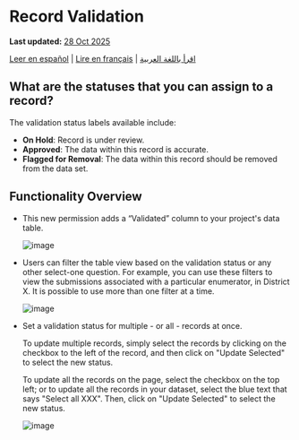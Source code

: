 # Record Validation
**Last updated:** <a href="https://github.com/kobotoolbox/docs/blob/050dcc9c8bfb4c528208bbe886979999037f1554/source/record_validation.md" class="reference">28 Oct 2025</a>

<a href="es/record_validation.html">Leer en español</a> | <a href="fr/record_validation.html">Lire en français</a> | <a href="ar/record_validation.html">اقرأ باللغة العربية</a>

## What are the statuses that you can assign to a record?

The validation status labels available include:

* **On Hold**: Record is under review.
* **Approved**: The data within this record is accurate.
* **Flagged for Removal**: The data within this record should be removed from the data set.

## Functionality Overview

* This new permission adds a “Validated” column to your project's data table.

    ![image](/images/record_validation/validated.png)

* Users can filter the table view based on the validation status or any other select-one question. For example, you can use these filters to view the submissions associated with a particular enumerator, in District X. It is possible to use more than one filter at a time.

    ![image](/images/record_validation/filter.png)

* Set a validation status for multiple - or all - records at once.

    To update multiple records, simply select the records by clicking on the checkbox to the left of the record, and then click on "Update Selected" to select the new status.

    To update all the records on the page, select the checkbox on the top left; or to update all the records in your dataset, select the blue text that says "Select all XXX". Then, click on "Update Selected" to select the new status.

    ![image](/images/record_validation/select.png)
